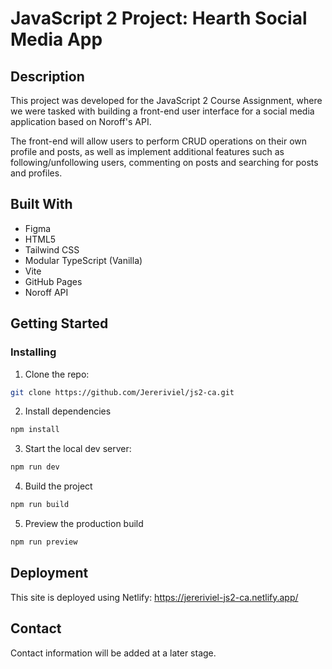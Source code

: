 # JavaScript 2 Project: Hearth Social Media App

## Description

This project was developed for the JavaScript 2 Course Assignment, where we were tasked with building a front-end user interface for a social media application based on Noroff's API.

The front-end will allow users to perform CRUD operations on their own profile and posts, as well as implement additional features such as following/unfollowing users, commenting on posts and searching for posts and profiles.

## Built With

- Figma
- HTML5
- Tailwind CSS
- Modular TypeScript (Vanilla)
- Vite
- GitHub Pages
- Noroff API

## Getting Started

### Installing

1. Clone the repo:

```bash
git clone https://github.com/Jereriviel/js2-ca.git
```

2. Install dependencies

```bash
npm install
```

3. Start the local dev server:

```bash
npm run dev
```

4. Build the project

```bash
npm run build
```

5. Preview the production build

```bash
npm run preview
```

## Deployment

This site is deployed using Netlify: https://jereriviel-js2-ca.netlify.app/

## Contact

Contact information will be added at a later stage.

